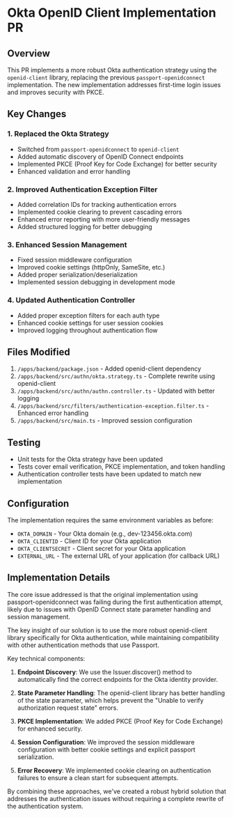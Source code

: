# Okta OpenID Client Implementation PR

## Overview
This PR implements a more robust Okta authentication strategy using the `openid-client` library, replacing the previous `passport-openidconnect` implementation. The new implementation addresses first-time login issues and improves security with PKCE.

## Key Changes

### 1. Replaced the Okta Strategy
- Switched from `passport-openidconnect` to `openid-client`
- Added automatic discovery of OpenID Connect endpoints
- Implemented PKCE (Proof Key for Code Exchange) for better security
- Enhanced validation and error handling

### 2. Improved Authentication Exception Filter
- Added correlation IDs for tracking authentication errors
- Implemented cookie clearing to prevent cascading errors
- Enhanced error reporting with more user-friendly messages
- Added structured logging for better debugging

### 3. Enhanced Session Management
- Fixed session middleware configuration
- Improved cookie settings (httpOnly, SameSite, etc.)
- Added proper serialization/deserialization
- Implemented session debugging in development mode

### 4. Updated Authentication Controller
- Added proper exception filters for each auth type
- Enhanced cookie settings for user session cookies
- Improved logging throughout authentication flow

## Files Modified
1. `/apps/backend/package.json` - Added openid-client dependency
2. `/apps/backend/src/authn/okta.strategy.ts` - Complete rewrite using openid-client
3. `/apps/backend/src/authn/authn.controller.ts` - Updated with better logging
4. `/apps/backend/src/filters/authentication-exception.filter.ts` - Enhanced error handling
5. `/apps/backend/src/main.ts` - Improved session configuration

## Testing
- Unit tests for the Okta strategy have been updated
- Tests cover email verification, PKCE implementation, and token handling
- Authentication controller tests have been updated to match new implementation

## Configuration
The implementation requires the same environment variables as before:
- `OKTA_DOMAIN` - Your Okta domain (e.g., dev-123456.okta.com)
- `OKTA_CLIENTID` - Client ID for your Okta application
- `OKTA_CLIENTSECRET` - Client secret for your Okta application
- `EXTERNAL_URL` - The external URL of your application (for callback URL)

## Implementation Details
The core issue addressed is that the original implementation using passport-openidconnect was failing during the first authentication attempt, likely due to issues with OpenID Connect state parameter handling and session management.

The key insight of our solution is to use the more robust openid-client library specifically for Okta authentication, while maintaining compatibility with other authentication methods that use Passport.

Key technical components:

1. **Endpoint Discovery**: We use the Issuer.discover() method to automatically find the correct endpoints for the Okta identity provider.

2. **State Parameter Handling**: The openid-client library has better handling of the state parameter, which helps prevent the "Unable to verify authorization request state" errors.

3. **PKCE Implementation**: We added PKCE (Proof Key for Code Exchange) for enhanced security.

4. **Session Configuration**: We improved the session middleware configuration with better cookie settings and explicit passport serialization.

5. **Error Recovery**: We implemented cookie clearing on authentication failures to ensure a clean start for subsequent attempts.

By combining these approaches, we've created a robust hybrid solution that addresses the authentication issues without requiring a complete rewrite of the authentication system.